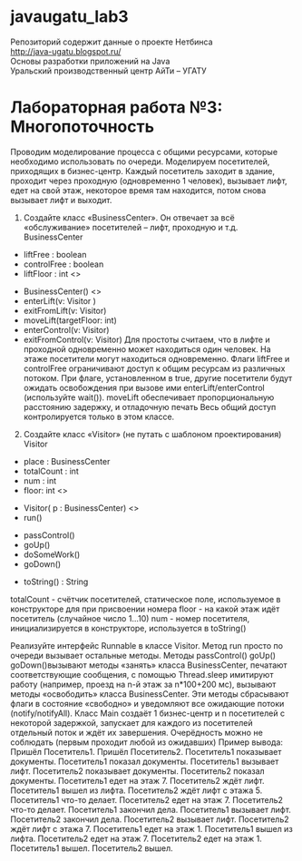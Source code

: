 # javaugatu_lab3
Репозиторий содержит данные о проекте Нетбинса <br>
http://java-ugatu.blogspot.ru/
<br>Основы разработки приложений на Java
<br>Уральский производственный центр АйТи – УГАТУ
<br><h1>Лабораторная работа №3: Многопоточность</h1>

Проводим моделирование процесса с общими ресурсами, которые необходимо использовать по очереди.
Моделируем посетителей, приходящих в бизнес-центр. 
Каждый посетитель заходит в здание, проходит через проходную (одновременно 1 человек), вызывает лифт, едет на свой этаж, некоторое время там находится, потом снова вызывает лифт и выходит.
1.	Создайте класс «BusinessCenter». Он отвечает за всё «обслуживание» посетителей – лифт, проходную и т.д.
BusinessCenter
- liftFree : boolean
- controlFree : boolean
- liftFloor : int
<<constructors>>
+ BusinessCenter()
<<methods>>
+ enterLift(v: Visitor )
+ exitFromLift(v: Visitor)
+ moveLift(targetFloor: int)
+ enterControl(v: Visitor)
+ exitFromControl(v: Visitor)
Для простоты считаем, что в лифте и проходной одновременно может находиться один человек. На этаже посетители могут находиться одновременно.
Флаги liftFree и controlFree ограничивают доступ к общим ресурсам из различных потоком. При флаге, установленном в true, другие посетители будут ожидать освобождения при вызове ими enterLift/enterControl (используйте wait()).
moveLift обеспечивает пропорциональную расстоянию задержку, и отладочную печать 
Весь общий доступ контролируется только в этом классе.

2.	Создайте класс «Visitor» (не путать с шаблоном проектирования) 
Visitor
- place : BusinessCenter
- totalCount : int
- num : int
- floor: int
<<constructors>>
+ Visitor( p : BusinessCenter)
<<methods>>
+ run()
- passControl()
- goUp()
- doSomeWork()
- goDown()
+ toString() : String

totalCount  - счётчик посетителей, статическое поле, используемое в конструкторе для при присвоении номера
floor -  на какой этаж идёт посетитель  (случайное число 1...10)
num - номер посетителя, инициализируется в конструкторе, используется в toString()

Реализуйте интерфейс Runnable в классе Visitor. Метод run просто по очереди вызывает остальные методы.
Методы passControl() goUp() goDown()вызывают методы «занять» класса BusinessCenter, печатают соответствующие сообщения, с помощью Thread.sleep имитируют работу (например, проезд на n-й этаж за n*100+200 мс), вызывают методы «освободить» класса BusinessCenter. Эти методы сбрасывают флаги в состояние «свободно» и уведомляют все ожидающие потоки (notify/notifyAll).
Класс Main cоздаёт 1 бизнес-центр и n посетителей с некоторой задержкой, запускает для каждого из посетителей отдельный поток и ждёт их завершения.
	Очерёдность можно не соблюдать (первым проходит любой из ожидавших)
Пример вывода:
Пришёл Посетитель1.
Пришёл Посетитель2.
Посетитель1 показывает документы.
Посетитель1 показал документы.
Посетитель1 вызывает лифт.
Посетитель2 показывает документы.
Посетитель2 показал документы.
Посетитель1 едет на этаж 7.
Посетитель2 ждёт лифт. 
Посетитель1 вышел из лифта.
Посетитель2 ждёт лифт с этажа 5.
Посетитель1 что-то делает.
Посетитель2 едет на этаж 7.
Посетитель2 что-то делает.
Посетитель1 закончил дела.
Посетитель1 вызывает лифт.
Посетитель2 закончил дела.
Посетитель2 вызывает лифт.
Посетитель2 ждёт лифт с этажа 7.
Посетитель1 едет на этаж 1.
Посетитель1 вышел из лифта.
Посетитель2 едет на этаж 7.
Посетитель2 едет на  этаж 1.
Посетитель1 вышел.
Посетитель2 вышел.
